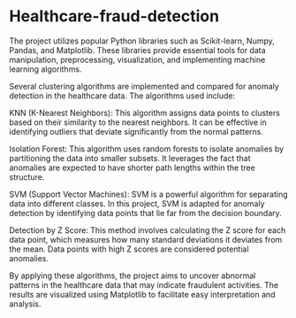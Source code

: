 # Healthcare-fraud-detection
The project utilizes popular Python libraries such as Scikit-learn, Numpy, Pandas, and Matplotlib. These libraries provide essential tools for data manipulation, preprocessing, visualization, and implementing machine learning algorithms.

Several clustering algorithms are implemented and compared for anomaly detection in the healthcare data. The algorithms used include:

KNN (K-Nearest Neighbors): This algorithm assigns data points to clusters based on their similarity to the nearest neighbors. It can be effective in identifying outliers that deviate significantly from the normal patterns.

Isolation Forest: This algorithm uses random forests to isolate anomalies by partitioning the data into smaller subsets. It leverages the fact that anomalies are expected to have shorter path lengths within the tree structure.

SVM (Support Vector Machines): SVM is a powerful algorithm for separating data into different classes. In this project, SVM is adapted for anomaly detection by identifying data points that lie far from the decision boundary.

Detection by Z Score: This method involves calculating the Z score for each data point, which measures how many standard deviations it deviates from the mean. Data points with high Z scores are considered potential anomalies.

By applying these algorithms, the project aims to uncover abnormal patterns in the healthcare data that may indicate fraudulent activities. The results are visualized using Matplotlib to facilitate easy interpretation and analysis.
